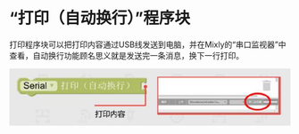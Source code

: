 # “打印（自动换行）”程序块

打印程序块可以把打印内容通过USB线发送到电脑，并在Mixly的“串口监视器”中查看，自动换行功能顾名思义就是发送完一条消息，换下一行打印。

![&#x56FE;2.5-2](../../../.gitbook/assets/image137.jpg)

